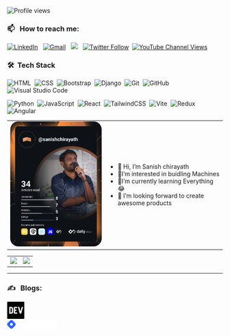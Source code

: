 ![Profile views](https://gpvc.arturio.dev/sanishchirayath1) 


### 📫 &nbsp; How to reach me:


<a href="https://www.linkedin.com/in/sanishchirayath/"><img alt="LinkedIn" src="https://img.shields.io/badge/linkedin%20-%230077B5.svg?&style=flat&logo=linkedin&logoColor=white"/></a> &nbsp;
<a href="mailto:sanishchirayath@gmail.com"><img alt="Gmail" src="https://img.shields.io/badge/Gmail-D14836?style=flat&logo=gmail&logoColor=white" /></a> &nbsp;
<a href="https://instagram.com/sanish_sunny_"><img src="https://img.shields.io/badge/-@sanish_sunny_-E4405F?style=flat&logo=Instagram&logoColor=white"/></a> &nbsp;
<a href="https://twitter.com/sanishch"><img alt="Twitter Follow" src="https://img.shields.io/twitter/follow/sanishch?style=social"></a>&nbsp;
<a href="https://www.youtube.com/channel/UCAwZvmOxYHMlWvAjj4WzZ6A"><img alt="YouTube Channel Views" src="https://img.shields.io/youtube/channel/views/UCAwZvmOxYHMlWvAjj4WzZ6A?style=social"></a>

### 🛠 &nbsp;Tech Stack
![HTML](https://img.shields.io/badge/-HTML-05122A?style=flat&logo=HTML5)&nbsp;
![CSS](https://img.shields.io/badge/-CSS-05122A?style=flat&logo=CSS3&logoColor=1572B6)&nbsp;
![Bootstrap](https://img.shields.io/badge/-Bootstrap-05122A?style=flat&logo=bootstrap&logoColor=563D7C)&nbsp;
![Django](https://img.shields.io/badge/-Django-05122A?style=flat&logo=django&logoColor=092E20)&nbsp;
![Git](https://img.shields.io/badge/-Git-05122A?style=flat&logo=git)&nbsp;
![GitHub](https://img.shields.io/badge/-GitHub-05122A?style=flat&logo=github)&nbsp;
![Visual Studio Code](https://img.shields.io/badge/-Visual%20Studio%20Code-05122A?style=flat&logo=visual-studio-code&logoColor=007ACC)&nbsp;

![Python](https://badges.aleen42.com/src/python.svg)&nbsp;
![JavaScript](https://badges.aleen42.com/src/javascript.svg)&nbsp;
![React](https://badges.aleen42.com/src/react.svg)&nbsp;
![TailwindCSS](https://badges.aleen42.com/src/tailwindcss.svg)&nbsp;
![Vite](https://badges.aleen42.com/src/vitejs.svg)&nbsp;
![Redux](https://badges.aleen42.com/src/redux.svg)&nbsp;
![Angular](https://badges.aleen42.com/src/angular.svg)&nbsp;

<!-- https://github.com/anuraghazra/github-readme-stats -->
<table cellpadding="0">
<tr style="padding: 0"> 
<td valign="top" width="441">
<a href="https://app.daily.dev/sanishchirayath"><img src="https://github.com/sanishchirayath1/sanishchirayath1/blob/main/devcard.svg" width="400" alt="Sanish Chirayath's Dev Card"/></a>
</td>

<td valign="center" width="441"> 
<ul>
<li>👋 Hi, I’m Sanish chirayath</li>
<li>👀I’m interested in buidling Machines</li>
<li>🌱I’m currently learning Everything😂</li>
<li>💞️ I’m looking forward to create awesome products</li>
<!--   <li>💞️ A humble MEAN stack developer</li> -->
</ul>

</td>
</tr>
</table>
<table cellpadding="0">
<tr style="padding: 0">
<!-- GitHub Stats Card -->  
<td valign="top"><img height="200" src="https://github-readme-stats.vercel.app/api/top-langs/?username=sanishchirayath1&layout=compact&show_icons=true&title_color=ffffff&icon_color=34abeb&text_color=daf7dc&bg_color=151515&langs_count=10"/></td>
<!-- GitHub Top Language Card -->
<td valign="top"><img height="200" src="https://github-readme-stats.vercel.app/api?username=sanishchirayath1&show_icons=true&theme=chartreuse-dark"/></td>
</tr>
</table>

---

### ✍️ &nbsp; Blogs:
<a href="https://dev.to/sanishchirayath1"><img src='images/download.png' alt='dev' height='40'><a> 
<br>
<a href="https://hashnode.com/@SanishChirayath"><img src='images/brand-full-white.png' alt='dev' height='20'><a>    

<!-- <a href='https://archiveprogram.github.com/'><img src='https://raw.githubusercontent.com/acervenky/animated-github-badges/master/assets/acbadge.gif' width='40' height='40'></a> <a href='https://docs.github.com/en/developers'><img src='https://raw.githubusercontent.com/acervenky/animated-github-badges/master/assets/devbadge.gif' width='40' height='40'></a> <a href='https://github.com/pricing'><img src='https://raw.githubusercontent.com/acervenky/animated-github-badges/master/assets/pro.gif' width='40' height='40'></a> <a href='https://stars.github.com/'><img src='https://raw.githubusercontent.com/acervenky/animated-github-badges/master/assets/starbadge.gif' width='35' height='35'></a> <a href='https://docs.github.com/en/github/supporting-the-open-source-community-with-github-sponsors'><img src='https://raw.githubusercontent.com/acervenky/animated-github-badges/master/assets/sponsorbadge.gif' width='35' height='35'></a>  -->

<!-- [![trophy](https://github-profile-trophy.vercel.app/?username=sanishchirayath1&theme=darkhub)](https://github.com/ryo-ma/github-profile-trophy)
<br /> -->

<!-- ![GitHub Activity Graph](https://activity-graph.herokuapp.com/graph?username=sanishchirayath1)   -->

<!-- ![GitHub streak stats](https://github-readme-streak-stats.herokuapp.com/?user=sanishchirayath1)   -->
